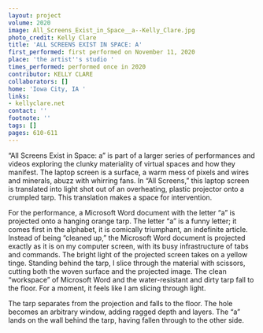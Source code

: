 ```yaml
---
layout: project
volume: 2020
image: All_Screens_Exist_in_Space__a--Kelly_Clare.jpg
photo_credit: Kelly Clare
title: 'ALL SCREENS EXIST IN SPACE: A'
first_performed: first performed on November 11, 2020
place: 'the artist''s studio '
times_performed: performed once in 2020
contributor: KELLY CLARE
collaborators: []
home: 'Iowa City, IA '
links:
- kellyclare.net
contact: ''
footnote: ''
tags: []
pages: 610-611
---
```




“All Screens Exist in Space: a” is part of a larger series of performances and videos exploring the clunky materiality of virtual spaces and how they manifest. The laptop screen is a surface, a warm mess of pixels and wires and minerals, abuzz with whirring fans. In “All Screens,” this laptop screen is translated into light shot out of an overheating, plastic projector onto a crumpled tarp. This translation makes a space for intervention. 

For the performance, a Microsoft Word document with the letter “a” is projected onto a hanging orange tarp. The letter “a” is a funny letter; it comes first in the alphabet, it is comically triumphant, an indefinite article. Instead of being “cleaned up,” the Microsoft Word document is projected exactly as it is on my computer screen, with its busy infrastructure of tabs and commands. The bright light of the projected screen takes on a yellow tinge. Standing behind the tarp, I slice through the material with scissors, cutting both the woven surface and the projected image. The clean “workspace” of Microsoft Word and the water-resistant and dirty tarp fall to the floor. For a moment, it feels like I am slicing through light. 

The tarp separates from the projection and falls to the floor. The hole becomes an arbitrary window, adding ragged depth and layers. The “a” lands on the wall behind the tarp, having fallen through to the other side. 
